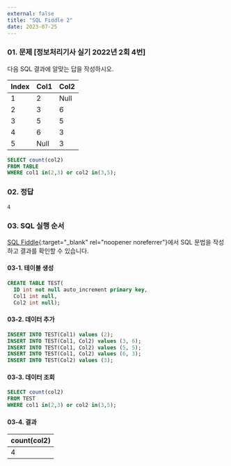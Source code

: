 ```yaml
---
external: false
title: "SQL Fiddle 2"
date: 2023-07-25
---
```


### 01. 문제 [정보처리기사 실기 2022년 2회 4번]

다음 SQL 결과에 알맞는 답을 작성하시오.

|   Index   |   Col1   |   Col2   |
| --------- | -------- | -------- |
| 1         | 2        | Null     |
| 2         | 3        | 6        |
| 3         | 5        | 5        |
| 4         | 6        | 3        |
| 5         | Null     | 3        |

```sql
SELECT count(col2)
FROM TABLE
WHERE col1 in(2,3) or col2 in(3,5);
```

### 02. 정답

```text/plain
4
```

### 03. SQL 실행 순서

[SQL Fiddle](http://sqlfiddle.com/){:target="_blank" rel="noopener noreferrer"}에서 SQL 문법을 작성하고 결과를 확인할 수 있습니다.

#### 03-1. 테이블 생성

```SQL
CREATE TABLE TEST(
  ID int not null auto_increment primary key,
  Col1 int null,
  Col2 int null);
```

#### 03-2. 데이터 추가

```SQL
INSERT INTO TEST(Col1) values (2);
INSERT INTO TEST(Col1, Col2) values (3, 6);
INSERT INTO TEST(Col1, Col2) values (5, 5);
INSERT INTO TEST(Col1, Col2) values (6, 3);
INSERT INTO TEST(Col2) values (3);
```

#### 03-3. 데이터 조회

```SQL
SELECT count(col2)
FROM TEST
WHERE col1 in(2,3) or col2 in(3,5);
```

#### 03-4. 결과

|   count(col2)   |
| --------------- |
| 4               |
